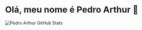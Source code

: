 # Olá, meu nome é Pedro Arthur 👋

![Pedro Arthur GitHub Stats](https://github-readme-stats.vercel.app/api?username=pedroarthur2002&show_icons=true&hide_title=true&count_private=true&hide=prs&include_all_commits=true&theme=dark)

